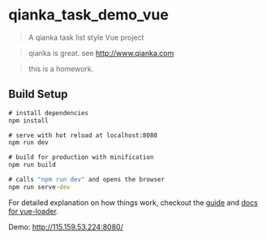 # qianka_task_demo_vue

> A qianka task list style Vue project

> qianka is great. see http://www.qianka.com 

> this is a homework.

## Build Setup

``` cmd
# install dependencies
npm install

# serve with hot reload at localhost:8080
npm run dev

# build for production with minification
npm run build

# calls "npm run dev" and opens the browser
npm run serve-dev
```

For detailed explanation on how things work, checkout the [guide](http://vuejs-templates.github.io/webpack/) and [docs for vue-loader](http://vuejs.github.io/vue-loader).

Demo: http://115.159.53.224:8080/
